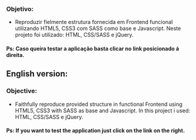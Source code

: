 ### Objetivo:

* Reproduzir fielmente estrutura fornecida em Frontend funcional utilizando HTML5, CSS3 com SASS como base e Javascript. Neste projeto foi utilizado: HTML, CSS/SASS e jQuery.

#### Ps: Caso queira testar a aplicação basta clicar no link posicionado á direita.

## English version:
### Objective:

* Faithfully reproduce provided structure in functional Frontend using HTML5, CSS3 with SASS as base and Javascript. In this project i used: HTML, CSS/SASS e jQuery.

#### Ps: If you want to test the application just click on the link on the right.
